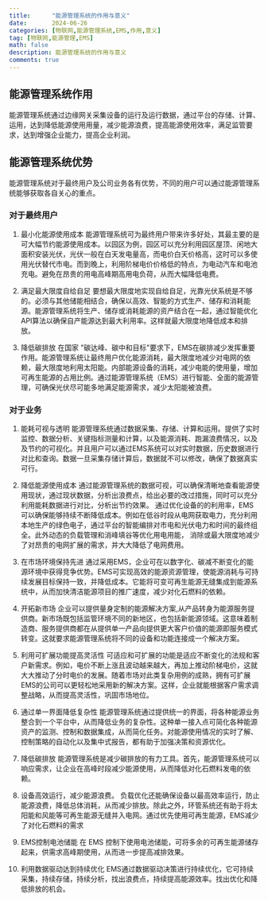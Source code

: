 ```yaml
---
title:      "能源管理系统的作用与意义"
date:       2024-06-26
categories: [物联网,能源管理系统,EMS,作用,意义]
tag: [物联网,能源管理,EMS]
math: false
description: 能源管理系统的作用与意义
comments: true
---
```


## 能源管理系统作用

能源管理系统通过边缘网关采集设备的运行及运行数据，通过平台的存储、计算、运用，达到降低能源使用用量，减少能源浪费，提高能源使用效率，满足监管要求，达到增强企业能力，提高企业利润。

## 能源管理系统优势

能源管理系统对于最终用户及公司业务各有优势，不同的用户可以通过能源管理系统能够获取各自关心的重点。

### 对于最终用户
1. 最小化能源使用成本
能源管理系统可为最终用户带来许多好处，其最主要的是可大幅节约能源使用成本。以园区为例，园区可以充分利用园区屋顶、闲地大面积安装光伏，光伏一般在白天发电量高，而电价白天价格高，这时可以多使用光伏替代市电。而到晚上，利用阶梯电价价格低的特点，为电动汽车和电池充电。避免在昂贵的用电高峰期高用电负荷，从而大幅降低电费。

2. 满足最大限度自给自足
要想最大限度地实现自给自足，光靠光伏系统是不够的。必须与其他储能相结合，确保以高效、智能的方式生产、储存和消耗能源。能源管理系统将生产、储存或消耗能源的资产结合在一起，通过智能优化API算法以确保自产能源达到最大利用率。这样就最大限度地降低成本和排放。

3. 降低碳排放
在国家 "碳达峰、碳中和目标"要求下，EMS在碳排减少发挥重要作用。能源管理系统让最终用户优化能源消耗，最大限度地减少对电网的依赖，最大限度地利用太阳能。内部能源设备的消耗，减少电能的使用量，增加可再生能源的占用比例。通过能源管理系统（EMS）进行智能、全面的能源管理，可确保光伏尽可能多地满足能源需求，减少太阳能被浪费。

### 对于业务
1. 能耗可视与透明
能源管理系统通过数据采集、存储、计算和运用。提供了实时监控、数据分析、关键指标测量和计算，以及能源消耗、跑漏浪费情况，以及及节约的可视化。并且用户可以通过EMS系统可以对实时数据，历史数据进行对比和查询。数据一旦采集存储计算后，数据就不可以修改，确保了数据真实可行。

2. 降低能源使用成本
通过能源管理系统的数据可视，可以确保清晰地查看能源使用现状，通过现状数据，分析出浪费点，给出必要的改过措施，同时可以充分利用能耗数据进行对比，分析出节约效果。
通过优化设备的的利用率，EMS可以确保能够持续不断降低成本。例如在低谷时段从电网获取电力，充分利用本地生产的绿色电子，通过平台的智能编排对市电和光伏电力和时间的最终组全。此外动态的负载管理和消峰填谷等优化用电用能， 消除或最大限度地减少了对昂贵的电网扩展的需求，并大大降低了电网费用。

3. 在市场环境保持先进
通过采用EMS，企业可在以数字化、碳减不断变化的能源环境中获得竞争优势。EMS可实现高效的能源资源管理，使能源消耗与可持续发展目标保持一致，并降低成本。它能将可变可再生能源无缝集成到能源系统中，从而加快清洁能源项目的推广速度，减少对化石燃料的依赖。

4. 开拓新市场
企业可以提供量身定制的能源解决方案,从产品转身为能源服务提供商。新市场既包括监管环境不同的新地区，也包括新能源领域。这意味着制造商、服务提供商都在从提供单一产品向提供更大客户价值的能源即服务模式转变。这就要求能源管理系统将不同的设备和功能连接成一个解决方案。

5. 利用可扩展功能提高灵活性
可适应和可扩展的功能是适应不断变化的法规和客户新需求。例如，电价不断上涨且波动越来越大，再加上推动阶梯电价，这就大大推动了分时电价的发展。随着市场对此类复杂用例的成熟，拥有可扩展EMS的公司可以更轻松地采用新的解决方案。这样，企业就能根据客户需求调整战略，从而提高灵活性，巩固市场地位。

6. 通过单一界面降低复杂性
能源管理系统通过提供统一的界面，将各种能源业务整合到一个平台中，从而降低业务的复杂性。这种单一接入点可简化各种能源资产的监测、控制和数据集成，从而简化任务。对能源使用情况的实时了解、控制策略的自动化以及集中式报告，都有助于加强决策和资源优化。

7. 降低碳排放
能源管理系统是减少碳排放的有力工具。首先，能源管理系统可以响应需求，让企业在高峰时段减少能源使用，从而降低对化石燃料发电的依赖。

8. 设备高效运行，减少能源浪费。
负载优化还能确保设备以最高效率运行，防止能源浪费，降低总体消耗，从而减少排放。除此之外，环管系统还有助于将太阳能和风能等可再生能源无缝并入电网。通过优先使用可再生能源，EMS减少了对化石燃料的需求

9. EMS控制电池储能
在 EMS 控制下使用电池储能，可将多余的可再生能源储存起来，供需求高峰期使用，从而进一步提高减排效果。

10. 利用数据驱动达到持续优化
EMS通过数据驱动决策进行持续优化，它可持续采集，持续存储，持续分析，找出浪费点，持续提高能源效率。找出优化和降低排放的机会。
